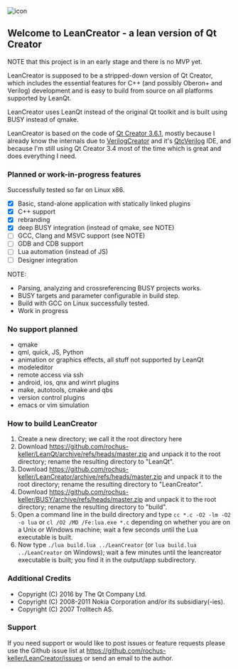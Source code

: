 ![icon](http://software.rochus-keller.ch/creator-logo-100x460.png)

## Welcome to LeanCreator - a lean version of Qt Creator

NOTE that this project is in an early stage and there is no MVP yet.

LeanCreator is supposed to be a stripped-down version of Qt Creator, which includes the essential features for C++ (and possibly Oberon+ and Verilog) development and is easy to build from source on all platforms supported by LeanQt.

LeanCreator uses LeanQt instead of the original Qt toolkit and is built using BUSY instead of qmake.

LeanCreator is based on the code of [Qt Creator 3.6.1](https://download.qt.io/archive/qtcreator/3.6/3.6.1/qt-creator-opensource-src-3.6.1.tar.gz), mostly because I already know the internals due to [VerilogCreator](https://github.com/rochus-keller/VerilogCreator/) and it's [QtcVerilog](https://github.com/rochus-keller/QtcVerilog/) IDE, and because I'm still using Qt Creator 3.4 most of the time which is great and does everything I need.

### Planned or work-in-progress features

Successfully tested so far on Linux x86.

- [x] Basic, stand-alone application with statically linked plugins
- [x] C++ support
- [x] rebranding
- [x] deep BUSY integration (instead of qmake, see NOTE)
- [ ] GCC, Clang and MSVC support (see NOTE)
- [ ] GDB and CDB support
- [ ] Lua automation (instead of JS)
- [ ] Designer integration

NOTE:

- Parsing, analyzing and crossreferencing BUSY projects works.
- BUSY targets and parameter configurable in build step.
- Build with GCC on Linux successfully tested.
- Work in progress 

### No support planned

- qmake
- qml, quick, JS, Python
- animation or graphics effects, all stuff not supported by LeanQt
- modeleditor
- remote access via ssh
- android, ios, qnx and winrt plugins
- make, autotools, cmake and qbs 
- version control plugins
- emacs or vim simulation

### How to build LeanCreator

1. Create a new directory; we call it the root directory here
1. Download https://github.com/rochus-keller/LeanQt/archive/refs/heads/master.zip and unpack it to the root directory; rename the resulting directory to "LeanQt".
1. Download https://github.com/rochus-keller/LeanCreator/archive/refs/heads/master.zip and unpack it to the root directory; rename the resulting directory to "LeanCreator".
1. Download https://github.com/rochus-keller/BUSY/archive/refs/heads/master.zip and unpack it to the root directory; rename the resulting directory to "build".
1. Open a command line in the build directory and type `cc *.c -O2 -lm -O2 -o lua` or `cl /O2 /MD /Fe:lua.exe *.c` depending on whether you are on a Unix or Windows machine; wait a few seconds until the Lua executable is built.
1. Now type `./lua build.lua ../LeanCreator` (or `lua build.lua ../LeanCreator` on Windows); wait a few minutes until the leancreator executable is built; you find it in the output/app subdirectory.

### Additional Credits

- Copyright (C) 2016 by The Qt Company Ltd. 
- Copyright (C) 2008-2011 Nokia Corporation and/or its subsidiary(-ies).
- Copyright (C) 2007 Trolltech AS.

### Support

If you need support or would like to post issues or feature requests please use the Github issue list at https://github.com/rochus-keller/LeanCreator/issues or send an email to the author.

